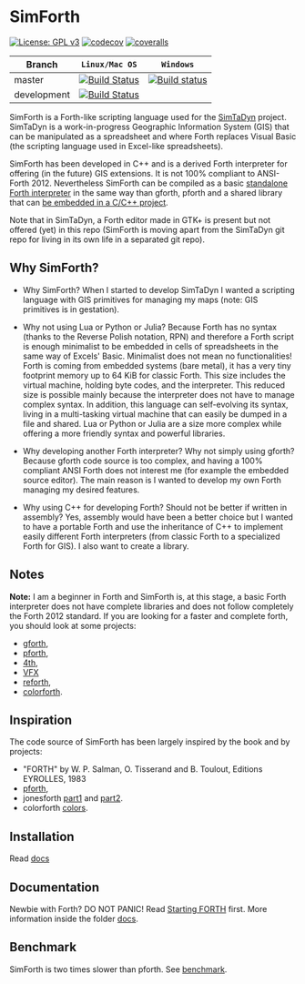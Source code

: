 # SimForth

[![License: GPL v3](https://img.shields.io/badge/License-GPL%20v3-blue.svg)](https://github.com/Lecrapouille/SimForth/blob/master/LICENSE)
[![codecov](https://codecov.io/gh/Lecrapouille/SimForth/branch/master/graph/badge.svg)](https://codecov.io/gh/Lecrapouille/SimForth)
[![coveralls](https://coveralls.io/repos/github/Lecrapouille/SimForth/badge.svg?branch=master)](https://coveralls.io/github/Lecrapouille/SimForth?branch=master)

|Branch     | **`Linux/Mac OS`** | **`Windows`** |
|-----------|------------------|-------------|
|master     |[![Build Status](https://travis-ci.org/Lecrapouille/SimForth.svg?branch=master)](https://travis-ci.org/Lecrapouille/SimForth)|[![Build status](https://ci.appveyor.com/api/projects/status/github/lecrapouille/SimForth?svg=true)](https://ci.appveyor.com/project/Lecrapouille/SimForth)|
|development|[![Build Status](https://travis-ci.org/Lecrapouille/SimForth.svg?branch=dev-refacto)](https://travis-ci.org/Lecrapouille/SimForth)||

SimForth is a Forth-like scripting language used for the
[SimTaDyn](https://github.com/Lecrapouille/SimTaDyn) project. SimTaDyn is a
work-in-progress Geographic Information System (GIS) that can be manipulated as
a spreadsheet and where Forth replaces Visual Basic (the scripting language used
in Excel-like spreadsheets).

SimForth has been developed in C++ and is a derived Forth interpreter for
offering (in the future) GIS extensions. It is not 100% compliant to
ANSI-Forth 2012. Nevertheless SimForth can be compiled as a basic [standalone
Forth
interpreter](https://github.com/Lecrapouille/SimForth/blob/master/doc/standalone.md)
in the same way than gforth, pforth and a shared library that can [be embedded in
a C/C++ project](https://github.com/Lecrapouille/LinkAgainstMyLibs/blob/master/Forth/src/main.cpp).

Note that in SimTaDyn, a Forth editor made in GTK+ is present but not offered
(yet) in this repo (SimForth is moving apart from the SimTaDyn git repo for
living in its own life in a separated git repo).

## Why SimForth?

* Why SimForth? When I started to develop SimTaDyn I wanted a scripting language
  with GIS primitives for managing my maps (note: GIS primitives is in
  gestation).

* Why not using Lua or Python or Julia? Because Forth has no syntax (thanks to
  the Reverse Polish notation, RPN) and therefore a Forth script is enough
  minimalist to be embedded in cells of spreadsheets in the same way of Excels'
  Basic. Minimalist does not mean no functionalities! Forth is coming from
  embedded systems (bare metal), it has a very tiny footprint memory up to 64
  KiB for classic Forth. This size includes the virtual machine, holding byte
  codes, and the interpreter. This reduced size is possible mainly because the
  interpreter does not have to manage complex syntax. In addition, this language
  can self-evolving its syntax, living in a multi-tasking virtual machine that
  can easily be dumped in a file and shared. Lua or Python or Julia are a size
  more complex while offering a more friendly syntax and powerful libraries.

* Why developing another Forth interpreter? Why not simply using gforth? Because
  gforth code source is too complex, and having a 100% compliant ANSI Forth does
  not interest me (for example the embedded source editor). The main reason is I
  wanted to develop my own Forth managing my desired features.

* Why using C++ for developing Forth? Should not be better if written in
  assembly? Yes, assembly would have been a better choice but I wanted to have a
  portable Forth and use the inheritance of C++ to implement easily different
  Forth interpreters (from classic Forth to a specialized Forth for GIS). I also
  want to create a library.

## Notes

**Note:** I am a beginner in Forth and SimForth is, at this stage, a basic Forth
interpreter does not have complete libraries and does not follow completely the
Forth 2012 standard. If you are looking for a faster and complete forth, you
should look at some projects:
* [gforth](https://gforth.org/),
* [pforth](http://www.softsynth.com/pforth/),
* [4th](https://thebeez.home.xs4all.nl/4tH/),
* [VFX](https://www.mpeforth.com/vfxlinux.htm)
* [reforth](https://github.com/seanpringle/reforth),
* [colorforth](http://www.figuk.plus.com/articles/chuck.pdf).

## Inspiration

The code source of SimForth has been largely inspired by the book and by projects:
* "FORTH" by W. P. Salman, O. Tisserand and B. Toulout, Editions EYROLLES, 1983
* [pforth](http://www.softsynth.com/pforth/),
* jonesforth [part1](https://github.com/AlexandreAbreu/jonesforth/blob/master/jonesforth.S)
and [part2](https://github.com/AlexandreAbreu/jonesforth/blob/master/jonesforth.f).
* colorforth [colors](http://www.profibing.de/colorforth/display.html).

## Installation

Read [docs](docs/standalone.md)

## Documentation

Newbie with Forth? DO NOT PANIC! Read [Starting FORTH](https://www.forth.com/starting-forth/) first.
More information inside the folder [docs](docs).

## Benchmark

SimForth is two times slower than pforth. See [benchmark](tests/bench).

